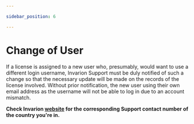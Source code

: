 ```yaml
---

sidebar_position: 6

---
```

# Change of User

If a license is assigned to a new user who, presumably, would want to use a different login username, Invarion Support must be duly notified of such a change so that the necessary update will be made on the records of the license involved. Without prior notification, the new user using their own email address as the username will not be able to log in due to an account mismatch.

**Check Invarion [website](https://invarion.com/locations/) for the corresponding Support contact number of the country you're in.**
